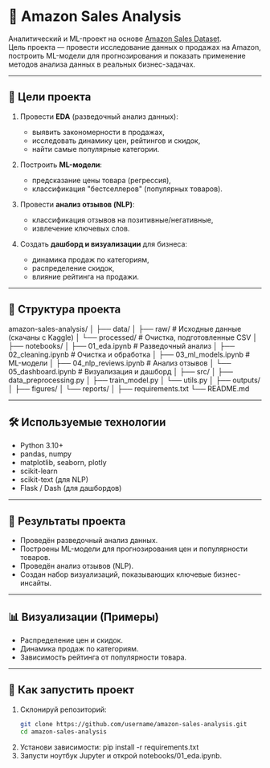 # 🛒 Amazon Sales Analysis

Аналитический и ML-проект на основе [Amazon Sales Dataset](https://www.kaggle.com/datasets/karkavelrajaj/amazon-sales-dataset).  
Цель проекта — провести исследование данных о продажах на Amazon, построить ML-модели для прогнозирования и показать применение методов анализа данных в реальных бизнес-задачах.  

---

## 🎯 Цели проекта
1. Провести **EDA** (разведочный анализ данных):  
   - выявить закономерности в продажах,  
   - исследовать динамику цен, рейтингов и скидок,  
   - найти самые популярные категории.  

2. Построить **ML-модели**:  
   - предсказание цены товара (регрессия),  
   - классификация "бестселлеров" (популярных товаров).  

3. Провести **анализ отзывов (NLP)**:  
   - классификация отзывов на позитивные/негативные,  
   - извлечение ключевых слов.  

4. Создать **дашборд и визуализации** для бизнеса:  
   - динамика продаж по категориям,  
   - распределение скидок,  
   - влияние рейтинга на продажи.  

---

## 📂 Структура проекта
amazon-sales-analysis/
│
├── data/
│ ├── raw/ # Исходные данные (скачаны с Kaggle)
│ └── processed/ # Очистка, подготовленные CSV
│
├── notebooks/
│ ├── 01_eda.ipynb # Разведочный анализ
│ ├── 02_cleaning.ipynb # Очистка и обработка
│ ├── 03_ml_models.ipynb # ML-модели
│ ├── 04_nlp_reviews.ipynb # Анализ отзывов
│ └── 05_dashboard.ipynb # Визуализация и дашборд
│
├── src/
│ ├── data_preprocessing.py
│ ├── train_model.py
│ └── utils.py
│
├── outputs/
│ ├── figures/
│ └── reports/
│
├── requirements.txt
└── README.md

---

## 🛠 Используемые технологии
- Python 3.10+  
- pandas, numpy  
- matplotlib, seaborn, plotly  
- scikit-learn  
- scikit-text (для NLP)  
- Flask / Dash (для дашбордов)  

---

## 🚀 Результаты проекта
- Проведён разведочный анализ данных.  
- Построены ML-модели для прогнозирования цен и популярности товаров.  
- Проведён анализ отзывов (NLP).  
- Создан набор визуализаций, показывающих ключевые бизнес-инсайты.  

---

## 📊 Визуализации (Примеры)
- Распределение цен и скидок.  
- Динамика продаж по категориям.  
- Зависимость рейтинга от популярности товара.  

---

## 📌 Как запустить проект
1. Склонируй репозиторий:  
   ```bash
   git clone https://github.com/username/amazon-sales-analysis.git
   cd amazon-sales-analysis
2. Установи зависимости:
pip install -r requirements.txt
3. Запусти ноутбук Jupyter и открой notebooks/01_eda.ipynb.